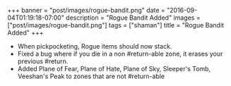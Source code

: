 +++
banner = "post/images/rogue-bandit.png"
date = "2016-09-04T01:19:18-07:00"
description = "Rogue Bandit Added"
images = ["post/images/rogue-bandit.png"]
tags = ["shaman"]
title = "Rogue Bandit Added"
+++
* When pickpocketing, Rogue items should now stack.
* Fixed a bug where if you die in a non #return-able zone, it erases your previous #return.
* Added Plane of Fear, Plane of Hate, Plane of Sky, Sleeper's Tomb, Veeshan's Peak to zones that are not #return-able

<!--more-->